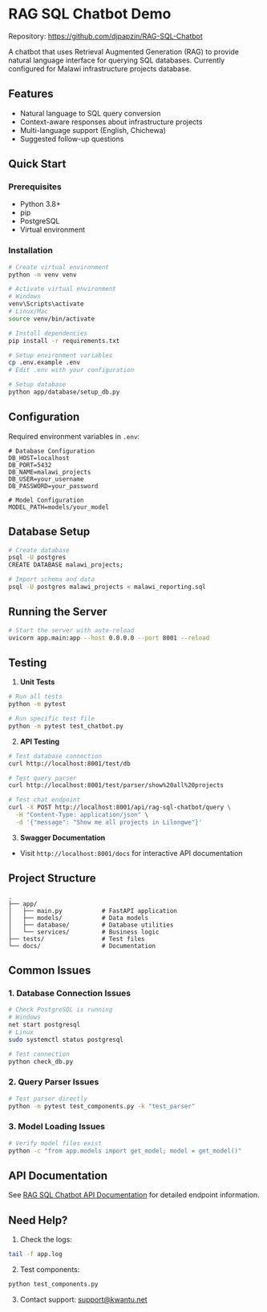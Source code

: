 # RAG SQL Chatbot Demo

Repository: https://github.com/djpapzin/RAG-SQL-Chatbot

A chatbot that uses Retrieval Augmented Generation (RAG) to provide natural language interface for querying SQL databases. Currently configured for Malawi infrastructure projects database.

## Features

- Natural language to SQL query conversion
- Context-aware responses about infrastructure projects
- Multi-language support (English, Chichewa)
- Suggested follow-up questions

## Quick Start

### Prerequisites

- Python 3.8+
- pip
- PostgreSQL
- Virtual environment

### Installation

```bash
# Create virtual environment
python -m venv venv

# Activate virtual environment
# Windows
venv\Scripts\activate
# Linux/Mac
source venv/bin/activate

# Install dependencies
pip install -r requirements.txt

# Setup environment variables
cp .env.example .env
# Edit .env with your configuration

# Setup database
python app/database/setup_db.py
```

## Configuration

Required environment variables in `.env`:

```env
# Database Configuration
DB_HOST=localhost
DB_PORT=5432
DB_NAME=malawi_projects
DB_USER=your_username
DB_PASSWORD=your_password

# Model Configuration
MODEL_PATH=models/your_model
```

## Database Setup

```bash
# Create database
psql -U postgres
CREATE DATABASE malawi_projects;

# Import schema and data
psql -U postgres malawi_projects < malawi_reporting.sql
```

## Running the Server

```bash
# Start the server with auto-reload
uvicorn app.main:app --host 0.0.0.0 --port 8001 --reload
```

## Testing

1. **Unit Tests**
```bash
# Run all tests
python -m pytest

# Run specific test file
python -m pytest test_chatbot.py
```

2. **API Testing**
```bash
# Test database connection
curl http://localhost:8001/test/db

# Test query parser
curl http://localhost:8001/test/parser/show%20all%20projects

# Test chat endpoint
curl -X POST http://localhost:8001/api/rag-sql-chatbot/query \
  -H "Content-Type: application/json" \
  -d '{"message": "Show me all projects in Lilongwe"}'
```

3. **Swagger Documentation**
- Visit `http://localhost:8001/docs` for interactive API documentation

## Project Structure

```
.
├── app/
│   ├── main.py           # FastAPI application
│   ├── models/           # Data models
│   ├── database/         # Database utilities
│   └── services/         # Business logic
├── tests/                # Test files
└── docs/                 # Documentation
```

## Common Issues

### 1. Database Connection Issues
```bash
# Check PostgreSQL is running
# Windows
net start postgresql
# Linux
sudo systemctl status postgresql

# Test connection
python check_db.py
```

### 2. Query Parser Issues
```bash
# Test parser directly
python -m pytest test_components.py -k "test_parser"
```

### 3. Model Loading Issues
```bash
# Verify model files exist
python -c "from app.models import get_model; model = get_model()"
```

## API Documentation

See [RAG SQL Chatbot API Documentation](../rag-pdf-chatbot/docs/rag_sql_chatbot_api.md) for detailed endpoint information.

## Need Help?

1. Check the logs:
```bash
tail -f app.log
```

2. Test components:
```bash
python test_components.py
```

3. Contact support: support@kwantu.net
